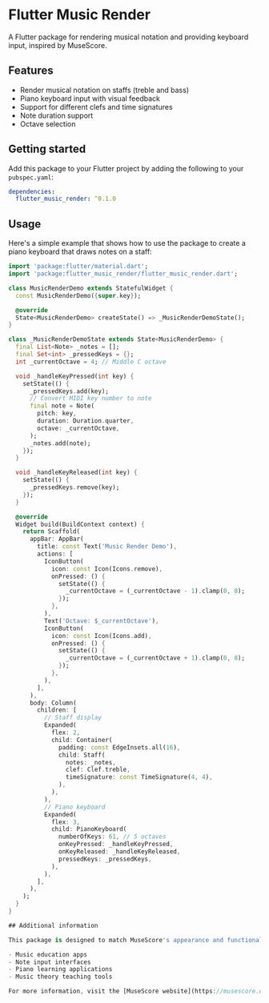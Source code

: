 # Flutter Music Render

A Flutter package for rendering musical notation and providing keyboard input, inspired by MuseScore.

## Features

- Render musical notation on staffs (treble and bass)
- Piano keyboard input with visual feedback
- Support for different clefs and time signatures
- Note duration support
- Octave selection

## Getting started

Add this package to your Flutter project by adding the following to your `pubspec.yaml`:

```yaml
dependencies:
  flutter_music_render: ^0.1.0
```

## Usage

Here's a simple example that shows how to use the package to create a piano keyboard that draws notes on a staff:

```dart
import 'package:flutter/material.dart';
import 'package:flutter_music_render/flutter_music_render.dart';

class MusicRenderDemo extends StatefulWidget {
  const MusicRenderDemo({super.key});

  @override
  State<MusicRenderDemo> createState() => _MusicRenderDemoState();
}

class _MusicRenderDemoState extends State<MusicRenderDemo> {
  final List<Note> _notes = [];
  final Set<int> _pressedKeys = {};
  int _currentOctave = 4; // Middle C octave

  void _handleKeyPressed(int key) {
    setState(() {
      _pressedKeys.add(key);
      // Convert MIDI key number to note
      final note = Note(
        pitch: key,
        duration: Duration.quarter,
        octave: _currentOctave,
      );
      _notes.add(note);
    });
  }

  void _handleKeyReleased(int key) {
    setState(() {
      _pressedKeys.remove(key);
    });
  }

  @override
  Widget build(BuildContext context) {
    return Scaffold(
      appBar: AppBar(
        title: const Text('Music Render Demo'),
        actions: [
          IconButton(
            icon: const Icon(Icons.remove),
            onPressed: () {
              setState(() {
                _currentOctave = (_currentOctave - 1).clamp(0, 8);
              });
            },
          ),
          Text('Octave: $_currentOctave'),
          IconButton(
            icon: const Icon(Icons.add),
            onPressed: () {
              setState(() {
                _currentOctave = (_currentOctave + 1).clamp(0, 8);
              });
            },
          ),
        ],
      ),
      body: Column(
        children: [
          // Staff display
          Expanded(
            flex: 2,
            child: Container(
              padding: const EdgeInsets.all(16),
              child: Staff(
                notes: _notes,
                clef: Clef.treble,
                timeSignature: const TimeSignature(4, 4),
              ),
            ),
          ),
          // Piano keyboard
          Expanded(
            flex: 3,
            child: PianoKeyboard(
              numberOfKeys: 61, // 5 octaves
              onKeyPressed: _handleKeyPressed,
              onKeyReleased: _handleKeyReleased,
              pressedKeys: _pressedKeys,
            ),
          ),
        ],
      ),
    );
  }
}

## Additional information

This package is designed to match MuseScore's appearance and functionality. It's ideal for:

- Music education apps
- Note input interfaces
- Piano learning applications
- Music theory teaching tools

For more information, visit the [MuseScore website](https://musescore.org). 
